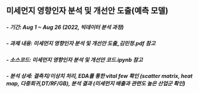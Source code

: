 ## 미세먼지 영향인자 분석 및 개선안 도출(예측 모델)
##### - 기간: Aug 1 ~ Aug 26 (2022, 빅데이터 분석 과정)
##### - 과제 내용: 미세먼지 영향인자 분석 및 개선안 도출_김민정.pdf 참고
##### - 소스코드: 미세먼지 영향인자 분석 및 개선안 코드.ipynb 참고
##### - 분석 상세: 결측치/이상치 처리, EDA를 통한 vital few 확인 (scatter matrix, heat map, 다중회귀,DT/RF/GB), 분석 결과 (미세먼지 배출과 관련도 높은 산업군 확인)
